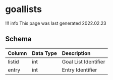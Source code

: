 # goallists

!!! info
	This page was last generated 2022.02.23

## Schema

| Column | Data Type | Description |
| :--- | :--- | :--- |
| listid | int | Goal List Identifier |
| entry | int | Entry Identifier |

